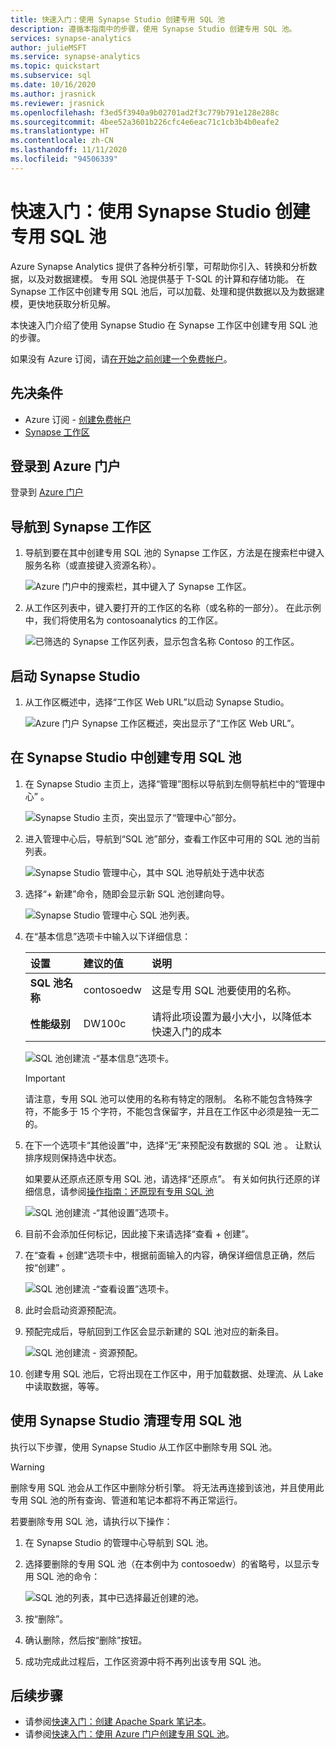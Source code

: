 ```yaml
---
title: 快速入门：使用 Synapse Studio 创建专用 SQL 池
description: 遵循本指南中的步骤，使用 Synapse Studio 创建专用 SQL 池。
services: synapse-analytics
author: julieMSFT
ms.service: synapse-analytics
ms.topic: quickstart
ms.subservice: sql
ms.date: 10/16/2020
ms.author: jrasnick
ms.reviewer: jrasnick
ms.openlocfilehash: f3ed5f3940a9b02701ad2f3c779b791e128e288c
ms.sourcegitcommit: 4bee52a3601b226cfc4e6eac71c1cb3b4b0eafe2
ms.translationtype: HT
ms.contentlocale: zh-CN
ms.lasthandoff: 11/11/2020
ms.locfileid: "94506339"
---
```

# <a name="quickstart-create-a-dedicated-sql-pool-using-synapse-studio"></a>快速入门：使用 Synapse Studio 创建专用 SQL 池

Azure Synapse Analytics 提供了各种分析引擎，可帮助你引入、转换和分析数据，以及对数据建模。 专用 SQL 池提供基于 T-SQL 的计算和存储功能。 在 Synapse 工作区中创建专用 SQL 池后，可以加载、处理和提供数据以及为数据建模，更快地获取分析见解。

本快速入门介绍了使用 Synapse Studio 在 Synapse 工作区中创建专用 SQL 池的步骤。

如果没有 Azure 订阅，请[在开始之前创建一个免费帐户](https://azure.microsoft.com/free/)。


## <a name="prerequisites"></a>先决条件

- Azure 订阅 - [创建免费帐户](https://azure.microsoft.com/free/)
- [Synapse 工作区](quickstart-create-workspace.md)

## <a name="sign-in-to-the-azure-portal"></a>登录到 Azure 门户

登录到 [Azure 门户](https://portal.azure.com/)

## <a name="navigate-to-the-synapse-workspace"></a>导航到 Synapse 工作区

1. 导航到要在其中创建专用 SQL 池的 Synapse 工作区，方法是在搜索栏中键入服务名称（或直接键入资源名称）。

    ![Azure 门户中的搜索栏，其中键入了 Synapse 工作区。](media/quickstart-create-sql-pool/create-sql-pool-00a.png)
1. 从工作区列表中，键入要打开的工作区的名称（或名称的一部分）。 在此示例中，我们将使用名为 contosoanalytics 的工作区。

    ![已筛选的 Synapse 工作区列表，显示包含名称 Contoso 的工作区。](media/quickstart-create-sql-pool/create-sql-pool-00b.png)

## <a name="launch-synapse-studio"></a>启动 Synapse Studio

1. 从工作区概述中，选择“工作区 Web URL”以启动 Synapse Studio。

    ![Azure 门户 Synapse 工作区概述，突出显示了“工作区 Web URL”。](media/quickstart-create-apache-spark-pool/create-spark-pool-studio-20.png)

## <a name="create-a-dedicated-sql-pool-in-synapse-studio"></a>在 Synapse Studio 中创建专用 SQL 池

1. 在 Synapse Studio 主页上，选择“管理”图标以导航到左侧导航栏中的“管理中心” 。

    ![Synapse Studio 主页，突出显示了“管理中心”部分。](media/quickstart-create-apache-spark-pool/create-spark-pool-studio-21.png)

1. 进入管理中心后，导航到“SQL 池”部分，查看工作区中可用的 SQL 池的当前列表。

    ![Synapse Studio 管理中心，其中 SQL 池导航处于选中状态](media/quickstart-create-sql-pool/create-sql-pool-studio-22.png)

1. 选择“+ 新建”命令，随即会显示新 SQL 池创建向导。 

    ![Synapse Studio 管理中心 SQL 池列表。](media/quickstart-create-sql-pool/create-sql-pool-studio-23.png)

1. 在“基本信息”选项卡中输入以下详细信息：

    | 设置 | 建议的值 | 说明 |
    | :------ | :-------------- | :---------- |
    | **SQL 池名称** | contosoedw | 这是专用 SQL 池要使用的名称。 |
    | **性能级别** | DW100c | 请将此项设置为最小大小，以降低本快速入门的成本 |

    ![SQL 池创建流 -“基本信息”选项卡。](media/quickstart-create-sql-pool/create-sql-pool-studio-24.png)
    > [!IMPORTANT]
    > 请注意，专用 SQL 池可以使用的名称有特定的限制。 名称不能包含特殊字符，不能多于 15 个字符，不能包含保留字，并且在工作区中必须是独一无二的。

4. 在下一个选项卡“其他设置”中，选择“无”来预配没有数据的 SQL 池 。 让默认排序规则保持选中状态。

    如果要从还原点还原专用 SQL 池，请选择“还原点”。 有关如何执行还原的详细信息，请参阅[操作指南：还原现有专用 SQL 池](backuprestore/restore-sql-pool.md)

    ![SQL 池创建流 -“其他设置”选项卡。](media/quickstart-create-sql-pool/create-sql-pool-studio-25.png)

1. 目前不会添加任何标记，因此接下来请选择“查看 + 创建”。

1. 在“查看 + 创建”选项卡中，根据前面输入的内容，确保详细信息正确，然后按“创建” 。 

    ![SQL 池创建流 -“查看设置”选项卡。](media/quickstart-create-sql-pool/create-sql-pool-studio-26.png)

1. 此时会启动资源预配流。

1. 预配完成后，导航回到工作区会显示新建的 SQL 池对应的新条目。

    ![SQL 池创建流 - 资源预配。](media/quickstart-create-sql-pool/create-sql-pool-studio-27.png)

1. 创建专用 SQL 池后，它将出现在工作区中，用于加载数据、处理流、从 Lake 中读取数据，等等。

## <a name="clean-up-dedicated-sql-pool-using-synapse-studio"></a>使用 Synapse Studio 清理专用 SQL 池    

执行以下步骤，使用 Synapse Studio 从工作区中删除专用 SQL 池。
> [!WARNING]
> 删除专用 SQL 池会从工作区中删除分析引擎。 将无法再连接到该池，并且使用此专用 SQL 池的所有查询、管道和笔记本都将不再正常运行。

若要删除专用 SQL 池，请执行以下操作：

1. 在 Synapse Studio 的管理中心导航到 SQL 池。
1. 选择要删除的专用 SQL 池（在本例中为 contosoedw）的省略号，以显示专用 SQL 池的命令：

    ![SQL 池的列表，其中已选择最近创建的池。](media/quickstart-create-sql-pool/create-sql-pool-studio-28.png)
1. 按“删除”。
1. 确认删除，然后按“删除”按钮。
1. 成功完成此过程后，工作区资源中将不再列出该专用 SQL 池。

## <a name="next-steps"></a>后续步骤 
- 请参阅[快速入门：创建 Apache Spark 笔记本](quickstart-apache-spark-notebook.md)。
- 请参阅[快速入门：使用 Azure 门户创建专用 SQL 池](quickstart-create-sql-pool-portal.md)。
